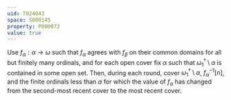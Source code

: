 ```yaml
---
uid: T024043
space: S000145
property: P000072
value: true
---
```


Use $f_\alpha:\alpha\to\omega$ such that $f_\alpha$ agrees with $f_\beta$ on their common domains for all but finitely many ordinals, and for each open cover fix $\alpha$ such that $\omega_1^\dagger\setminus\alpha$ is contained in some open set. Then, during each round, cover $\omega_1^\dagger\setminus\alpha$, $f_\alpha^{-1}[n]$, and the finite ordinals less than $\alpha$ for which the value of $f_\alpha$ has changed from the second-most recent cover to the most recent cover.

